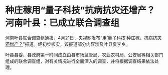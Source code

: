 # 种庄稼用“量子科技”抗病抗灾还增产？河南叶县：已成立联合调查组

河南叶县联合调查组通报，4月21日，央视网发布“[用‘量子科技’种庄稼，抗病抗灾还增产？](https://news.qq.com/rain/a/20240421A06T1X00)”报道。经初步核实，该报道部分内容涉及叶县夏李乡。

叶县县委、县政府第一时间成立由县市场监管局、农业农村局、公安局等相关部门组成的联合调查组，对有关情况进行全面深入的调查，并将根据调查结果依法处理。

